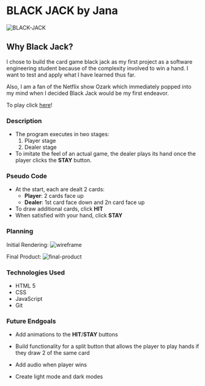 
# BLACK JACK by Jana

![BLACK-JACK](https://i.imgur.com/BVRkBOs.png)

## Why Black Jack?

I chose to build the card game black jack as my first project as a software engineering student because of the complexity involved to win a hand. I want to test and apply what I have learned thus far. 

Also, I am a fan of the Netflix show Ozark which immediately popped into my mind when I decided Black Jack would be my first endeavor. 

To play click [here](https://jana-p1.github.io/black-jack-by-jana/)!

### Description
+ The program executes in two stages:
  1. Player stage
  2. Dealer stage
+ To imitate the feel of an actual game, the dealer plays its hand once the player clicks the **STAY** button.
### Pseudo Code
+ At the start, each are dealt 2 cards:
  + **Player**: 2 cards face up
  + **Dealer**: 1st card face down and 2n card face up
+ To draw additional cards, click **HIT**
+ When satisfied with your hand, click **STAY**     
### Planning
Initial Rendering:
![wireframe](https://i.imgur.com/BbPkmoL.png)

Final Product:
![final-product](https://i.imgur.com/bqTtYk9.png)

### Technologies Used
+ HTML 5
+ CSS
+ JavaScript
+ Git

### Future Endgoals
+ Add animations to the **HIT**/**STAY** buttons
  
+ Build functionality for a split button that allows the player to play hands if they draw 2 of the same card

+ Add audio when player wins

+ Create light mode and dark modes